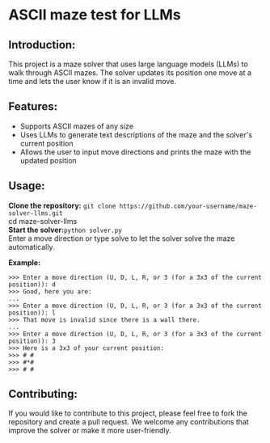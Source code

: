 # ASCII maze test for LLMs

## Introduction:

This project is a maze solver that uses large language models (LLMs) to walk through ASCII mazes. The solver updates its position one move at a time and lets the user know if it is an invalid move.

## Features:

- Supports ASCII mazes of any size
- Uses LLMs to generate text descriptions of the maze and the solver's current position
- Allows the user to input move directions and prints the maze with the updated position

## Usage:

**Clone the repository:**
`git clone https://github.com/your-username/maze-solver-llms.git`<br>
cd maze-solver-llms<br>
**Start the solver:**`python solver.py`<br>
Enter a move direction or type solve to let the solver solve the maze automatically.

**Example:**

```
>>> Enter a move direction (U, D, L, R, or 3 (for a 3x3 of the current position)): d
>>> Good, here you are:
...
>>> Enter a move direction (U, D, L, R, or 3 (for a 3x3 of the current position)): l
>>> That move is invalid since there is a wall there.
...
>>> Enter a move direction (U, D, L, R, or 3 (for a 3x3 of the current position)): 3
>>> Here is a 3x3 of your current position:
>>> # #
>>> #*#
>>> # #
```

## Contributing:

If you would like to contribute to this project, please feel free to fork the repository and create a pull request. We welcome any contributions that improve the solver or make it more user-friendly.


